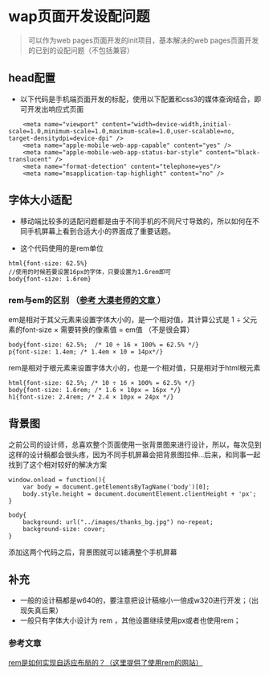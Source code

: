 # wap页面开发设配问题

> 可以作为web pages页面开发的init项目，基本解决的web pages页面开发的已到的设配问题（不包括兼容）

## head配置
- 以下代码是手机端页面开发的标配，使用以下配置和css3的媒体查询结合，即可开发出响应式页面
```
    <meta name="viewport" content="width=device-width,initial-scale=1.0,minimum-scale=1.0,maximum-scale=1.0,user-scalable=no, target-densitydpi=device-dpi" />
    <meta name="apple-mobile-web-app-capable" content="yes" />    
    <meta name="apple-mobile-web-app-status-bar-style" content="black-translucent" />
    <meta name="format-detection" content="telephone=yes"/>
    <meta name="msapplication-tap-highlight" content="no" />
```


## 字体大小适配
- 移动端比较多的适配问题都是由于不同手机的不同尺寸导致的，所以如何在不同手机屏幕上看到合适大小的界面成了重要话题。

- 这个代码使用的是rem单位
```
html{font-size: 62.5%}
//使用的时候若要设置16px的字体，只要设置为1.6rem即可
body{font-size: 1.6rem}
```

### rem与em的区别 （[参考 大漠老师的文章 ](http://www.w3cplus.com/css3/define-font-size-with-css3-rem)）

em是相对于其父元素来设置字体大小的，是一个相对值，其计算公式是   1 ÷ 父元素的font-size × 需要转换的像素值 = em值 （不是很会算）

```
body{font-size: 62.5%;  /* 10 ÷ 16 × 100% = 62.5% */}
p{font-size: 1.4em; /* 1.4em × 10 = 14px*/}
```

rem是相对于根元素来设置字体大小的，也是一个相对值，只是相对于html根元素

```
html{font-size: 62.5%; /* 10 ÷ 16 × 100% = 62.5% */}
body{font-size: 1.6rem; /* 1.6 × 10px = 16px */}
h1{font-size: 2.4rem; /* 2.4 × 10px = 24px */}
```


## 背景图
之前公司的设计师，总喜欢整个页面使用一张背景图来进行设计，所以，每次见到这样的设计稿都会很头疼，因为不同手机屏幕会把背景图拉伸...后来，和同事一起找到了这个相对较好的解决方案

```
window.onload = function(){
    var body = document.getElementsByTagName('body')[0];
    body.style.height = document.documentElement.clientHeight + 'px';
}
```
```
body{
    background: url("../images/thanks_bg.jpg") no-repeat;
    background-size: cover;
}
```
添加这两个代码之后，背景图就可以铺满整个手机屏幕


## 补充
- 一般的设计稿都是w640的，要注意把设计稿缩小一倍成w320进行开发；（出现失真后果）
- 一般只有字体大小设计为 rem ，其他设置继续使用px或者也使用rem；

### 参考文章

[rem是如何实现自适应布局的？（这里提供了使用rem的网站）](http://caibaojian.com/web-app-rem.html)
